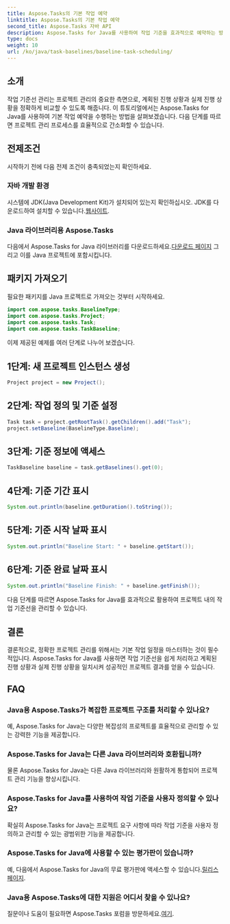 ```yaml
---
title: Aspose.Tasks의 기본 작업 예약
linktitle: Aspose.Tasks의 기본 작업 예약
second_title: Aspose.Tasks 자바 API
description: Aspose.Tasks for Java를 사용하여 작업 기준을 효과적으로 예약하는 방법을 알아보세요. 프로젝트 관리 프로세스를 손쉽게 간소화하세요.
type: docs
weight: 10
url: /ko/java/task-baselines/baseline-task-scheduling/
---
```

## 소개
작업 기준선 관리는 프로젝트 관리의 중요한 측면으로, 계획된 진행 상황과 실제 진행 상황을 정확하게 비교할 수 있도록 해줍니다. 이 튜토리얼에서는 Aspose.Tasks for Java를 사용하여 기본 작업 예약을 수행하는 방법을 살펴보겠습니다. 다음 단계를 따르면 프로젝트 관리 프로세스를 효율적으로 간소화할 수 있습니다.
## 전제조건
시작하기 전에 다음 전제 조건이 충족되었는지 확인하세요.
### 자바 개발 환경
 시스템에 JDK(Java Development Kit)가 설치되어 있는지 확인하십시오. JDK를 다운로드하여 설치할 수 있습니다.[웹사이트](https://www.oracle.com/java/technologies/javase-jdk11-downloads.html).
### Java 라이브러리용 Aspose.Tasks
 다음에서 Aspose.Tasks for Java 라이브러리를 다운로드하세요.[다운로드 페이지](https://releases.aspose.com/tasks/java/) 그리고 이를 Java 프로젝트에 포함시킵니다.
## 패키지 가져오기
필요한 패키지를 Java 프로젝트로 가져오는 것부터 시작하세요.
```java
import com.aspose.tasks.BaselineType;
import com.aspose.tasks.Project;
import com.aspose.tasks.Task;
import com.aspose.tasks.TaskBaseline;
```
이제 제공된 예제를 여러 단계로 나누어 보겠습니다.
## 1단계: 새 프로젝트 인스턴스 생성
```java
Project project = new Project();
```
## 2단계: 작업 정의 및 기준 설정
```java
Task task = project.getRootTask().getChildren().add("Task");
project.setBaseline(BaselineType.Baseline);
```
## 3단계: 기준 정보에 액세스
```java
TaskBaseline baseline = task.getBaselines().get(0);
```
## 4단계: 기준 기간 표시
```java
System.out.println(baseline.getDuration().toString());
```
## 5단계: 기준 시작 날짜 표시
```java
System.out.println("Baseline Start: " + baseline.getStart());
```
## 6단계: 기준 완료 날짜 표시
```java
System.out.println("Baseline Finish: " + baseline.getFinish());
```
다음 단계를 따르면 Aspose.Tasks for Java를 효과적으로 활용하여 프로젝트 내의 작업 기준선을 관리할 수 있습니다.
## 결론
결론적으로, 정확한 프로젝트 관리를 위해서는 기본 작업 일정을 마스터하는 것이 필수적입니다. Aspose.Tasks for Java를 사용하면 작업 기준선을 쉽게 처리하고 계획된 진행 상황과 실제 진행 상황을 일치시켜 성공적인 프로젝트 결과를 얻을 수 있습니다.
## FAQ
### Java용 Aspose.Tasks가 복잡한 프로젝트 구조를 처리할 수 있나요?
예, Aspose.Tasks for Java는 다양한 복잡성의 프로젝트를 효율적으로 관리할 수 있는 강력한 기능을 제공합니다.
### Aspose.Tasks for Java는 다른 Java 라이브러리와 호환됩니까?
물론 Aspose.Tasks for Java는 다른 Java 라이브러리와 원활하게 통합되어 프로젝트 관리 기능을 향상시킵니다.
### Aspose.Tasks for Java를 사용하여 작업 기준을 사용자 정의할 수 있나요?
확실히 Aspose.Tasks for Java는 프로젝트 요구 사항에 따라 작업 기준을 사용자 정의하고 관리할 수 있는 광범위한 기능을 제공합니다.
### Aspose.Tasks for Java에 사용할 수 있는 평가판이 있습니까?
 예, 다음에서 Aspose.Tasks for Java의 무료 평가판에 액세스할 수 있습니다.[릴리스 페이지](https://releases.aspose.com/).
### Java용 Aspose.Tasks에 대한 지원은 어디서 찾을 수 있나요?
 질문이나 도움이 필요하면 Aspose.Tasks 포럼을 방문하세요.[여기](https://forum.aspose.com/c/tasks/15).